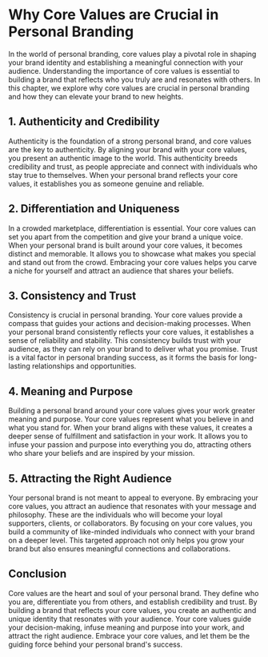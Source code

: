 # Why Core Values are Crucial in Personal Branding

In the world of personal branding, core values play a pivotal role in shaping your brand identity and establishing a meaningful connection with your audience. Understanding the importance of core values is essential to building a brand that reflects who you truly are and resonates with others. In this chapter, we explore why core values are crucial in personal branding and how they can elevate your brand to new heights.

## 1\. Authenticity and Credibility

Authenticity is the foundation of a strong personal brand, and core values are the key to authenticity. By aligning your brand with your core values, you present an authentic image to the world. This authenticity breeds credibility and trust, as people appreciate and connect with individuals who stay true to themselves. When your personal brand reflects your core values, it establishes you as someone genuine and reliable.

## 2\. Differentiation and Uniqueness

In a crowded marketplace, differentiation is essential. Your core values can set you apart from the competition and give your brand a unique voice. When your personal brand is built around your core values, it becomes distinct and memorable. It allows you to showcase what makes you special and stand out from the crowd. Embracing your core values helps you carve a niche for yourself and attract an audience that shares your beliefs.

## 3\. Consistency and Trust

Consistency is crucial in personal branding. Your core values provide a compass that guides your actions and decision-making processes. When your personal brand consistently reflects your core values, it establishes a sense of reliability and stability. This consistency builds trust with your audience, as they can rely on your brand to deliver what you promise. Trust is a vital factor in personal branding success, as it forms the basis for long-lasting relationships and opportunities.

## 4\. Meaning and Purpose

Building a personal brand around your core values gives your work greater meaning and purpose. Your core values represent what you believe in and what you stand for. When your brand aligns with these values, it creates a deeper sense of fulfillment and satisfaction in your work. It allows you to infuse your passion and purpose into everything you do, attracting others who share your beliefs and are inspired by your mission.

## 5\. Attracting the Right Audience

Your personal brand is not meant to appeal to everyone. By embracing your core values, you attract an audience that resonates with your message and philosophy. These are the individuals who will become your loyal supporters, clients, or collaborators. By focusing on your core values, you build a community of like-minded individuals who connect with your brand on a deeper level. This targeted approach not only helps you grow your brand but also ensures meaningful connections and collaborations.

## Conclusion

Core values are the heart and soul of your personal brand. They define who you are, differentiate you from others, and establish credibility and trust. By building a brand that reflects your core values, you create an authentic and unique identity that resonates with your audience. Your core values guide your decision-making, infuse meaning and purpose into your work, and attract the right audience. Embrace your core values, and let them be the guiding force behind your personal brand's success.
